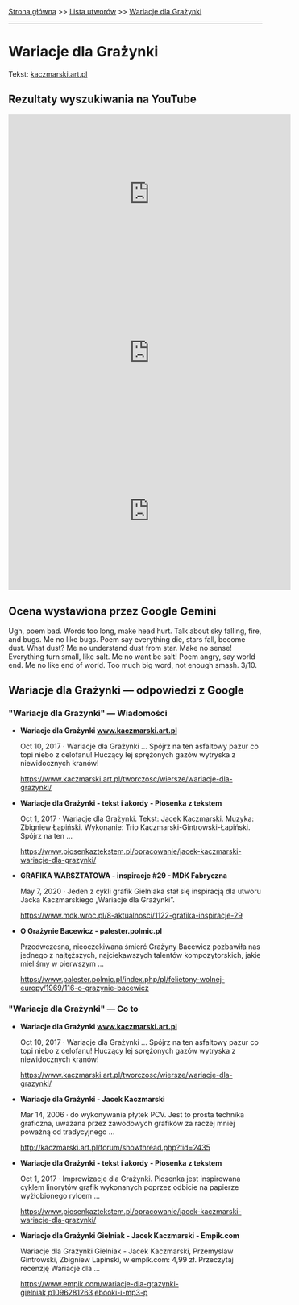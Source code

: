 [Strona główna](../index.md) >> [Lista utworów](../list.md) >> [Wariacje dla Grażynki](626.md)

---

# Wariacje dla Grażynki

Tekst: [kaczmarski.art.pl](https://www.kaczmarski.art.pl/tworczosc/wiersze/wariacje-dla-grazynki/)

## Rezultaty wyszukiwania na YouTube

<iframe width="560" height="315" src="https://www.youtube.com/embed/s0DtuDrXsmE?si=IdontcarewhotheIRSsendsImnotpayingtaxes" title="YouTube video player" frameborder="0" allow="accelerometer; autoplay; clipboard-write; encrypted-media; gyroscope; picture-in-picture; web-share" referrerpolicy="strict-origin-when-cross-origin" allowfullscreen></iframe>

<iframe width="560" height="315" src="https://www.youtube.com/embed/wAWDMs6JGr4?si=IdontcarewhotheIRSsendsImnotpayingtaxes" title="YouTube video player" frameborder="0" allow="accelerometer; autoplay; clipboard-write; encrypted-media; gyroscope; picture-in-picture; web-share" referrerpolicy="strict-origin-when-cross-origin" allowfullscreen></iframe>

<iframe width="560" height="315" src="https://www.youtube.com/embed/NGtxUtZzpS0?si=IdontcarewhotheIRSsendsImnotpayingtaxes" title="YouTube video player" frameborder="0" allow="accelerometer; autoplay; clipboard-write; encrypted-media; gyroscope; picture-in-picture; web-share" referrerpolicy="strict-origin-when-cross-origin" allowfullscreen></iframe>

## Ocena wystawiona przez Google Gemini

Ugh, poem bad. Words too long, make head hurt. Talk about sky falling, fire, and bugs. Me no like bugs. Poem say everything die, stars fall, become dust. What dust? Me no understand dust from star. Make no sense! Everything turn small, like salt. Me no want be salt! Poem angry, say world end. Me no like end of world. Too much big word, not enough smash. 3/10.


## Wariacje dla Grażynki — odpowiedzi z Google

### "Wariacje dla Grażynki" — Wiadomości

- **Wariacje dla Grażynki www.kaczmarski.art.pl**

    Oct 10, 2017  ·  Wariacje dla Grażynki ... Spójrz na ten asfaltowy pazur co topi niebo z celofanu! Huczący lej sprężonych gazów wytryska z niewidocznych kranów! 

   <https://www.kaczmarski.art.pl/tworczosc/wiersze/wariacje-dla-grazynki/>
- **Wariacje dla Grażynki - tekst i akordy - Piosenka z tekstem**

    Oct 1, 2017  ·  Wariacje dla Grażynki. Tekst: Jacek Kaczmarski. Muzyka: Zbigniew Łapiński. Wykonanie: Trio Kaczmarski-Gintrowski-Łapiński. Spójrz na ten ... 

   <https://www.piosenkaztekstem.pl/opracowanie/jacek-kaczmarski-wariacje-dla-grazynki/>
- **GRAFIKA WARSZTATOWA - inspiracje #29 - MDK Fabryczna**

    May 7, 2020  ·  Jeden z cykli grafik Gielniaka stał się inspiracją dla utworu Jacka Kaczmarskiego „Wariacje dla Grażynki”. 

   <https://www.mdk.wroc.pl/8-aktualnosci/1122-grafika-inspiracje-29>
- **O Grażynie Bacewicz - palester.polmic.pl**

    Przedwczesna, nieoczekiwana śmierć Grażyny Bacewicz pozbawiła nas jednego z najtęższych, najciekawszych talentów kompozytorskich, jakie mieliśmy w pierwszym ... 

   <https://www.palester.polmic.pl/index.php/pl/felietony-wolnej-europy/1969/116-o-grazynie-bacewicz>

### "Wariacje dla Grażynki" — Co to

- **Wariacje dla Grażynki www.kaczmarski.art.pl**

    Oct 10, 2017  ·  Wariacje dla Grażynki ... Spójrz na ten asfaltowy pazur co topi niebo z celofanu! Huczący lej sprężonych gazów wytryska z niewidocznych kranów! 

   <https://www.kaczmarski.art.pl/tworczosc/wiersze/wariacje-dla-grazynki/>
- **Wariacje dla Grażynki - Jacek Kaczmarski**

    Mar 14, 2006  ·  do wykonywania płytek PCV. Jest to prosta technika graficzna, uważana przez zawodowych grafików za raczej mniej poważną od tradycyjnego ... 

   <http://kaczmarski.art.pl/forum/showthread.php?tid=2435>
- **Wariacje dla Grażynki - tekst i akordy - Piosenka z tekstem**

    Oct 1, 2017  ·  Improwizacje dla Grażynki. Piosenka jest inspirowana cyklem linorytów grafik wykonanych poprzez odbicie na papierze wyżłobionego rylcem ... 

   <https://www.piosenkaztekstem.pl/opracowanie/jacek-kaczmarski-wariacje-dla-grazynki/>
- **Wariacje dla Grażynki Gielniak - Jacek Kaczmarski - Empik.com**

    Wariacje dla Grażynki Gielniak - Jacek Kaczmarski, Przemyslaw Gintrowski, Zbigniew Lapinski, w empik.com: 4,99 zł. Przeczytaj recenzję Wariacje dla ... 

   <https://www.empik.com/wariacje-dla-grazynki-gielniak,p1096281263,ebooki-i-mp3-p>

